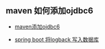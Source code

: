 ## maven 如何添加ojdbc6

- [maven添加ojdbc6](https://blog.csdn.net/zhihaoma/article/details/82896071)

- [spring boot 将logback 写入数据库](https://blog.csdn.net/qq_23543983/article/details/80349252)